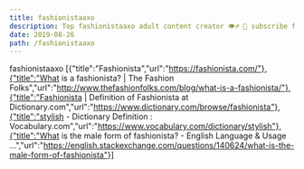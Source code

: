```yaml
---
title: fashionistaaxo
description: Top fashionistaaxo adult content creator 👁♐️ 👑 subscribe fashionistaaxo to my porn site below IG fashionistaaxo
date: 2019-08-26
path: /fashionistaaxo
---
```


fashionistaaxo
[{"title":"Fashionista","url":"https://fashionista.com/"},{"title":"What is a fashionista? | The Fashion Folks","url":"http://www.thefashionfolks.com/blog/what-is-a-fashionista/"},{"title":"Fashionista | Definition of Fashionista at Dictionary.com","url":"https://www.dictionary.com/browse/fashionista"},{"title":"stylish - Dictionary Definition : Vocabulary.com","url":"https://www.vocabulary.com/dictionary/stylish"},{"title":"What is the male form of fashionista? - English Language & Usage ...","url":"https://english.stackexchange.com/questions/140624/what-is-the-male-form-of-fashionista"}]

